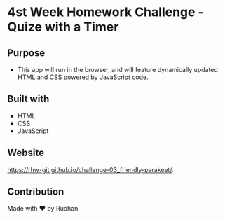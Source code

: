 # 4st Week Homework Challenge - Quize with a Timer

## Purpose

- This app will run in the browser, and will feature dynamically updated HTML and CSS powered by JavaScript code.

## Built with

- HTML
- CSS
- JavaScript

## Website

https://rhw-git.github.io/challenge-03_friendly-parakeet/.

## Contribution

Made with ❤ by Ruohan
